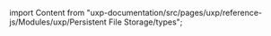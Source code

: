 
import Content from "uxp-documentation/src/pages/uxp/reference-js/Modules/uxp/Persistent File Storage/types";

<Content query="product=photoshop"/>
